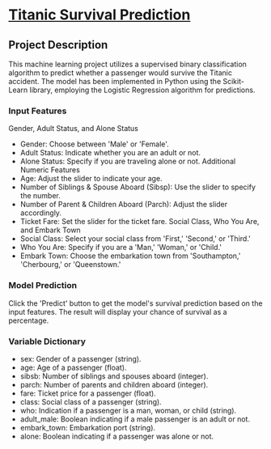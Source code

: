 
# [Titanic Survival Prediction](https://titanic-survive-predictor-die4smct3xmt65v8hwwuni.streamlit.app/)

## Project Description
This machine learning project utilizes a supervised binary classification algorithm to predict whether a passenger would survive the Titanic accident. The model has been implemented in Python using the Scikit-Learn library, employing the Logistic Regression algorithm for predictions.

### Input Features
Gender, Adult Status, and Alone Status
- Gender: Choose between 'Male' or 'Female'.
- Adult Status: Indicate whether you are an adult or not.
- Alone Status: Specify if you are traveling alone or not.
Additional Numeric Features
- Age: Adjust the slider to indicate your age.
- Number of Siblings & Spouse Aboard (Sibsp): Use the slider to specify the number.
- Number of Parent & Children Aboard (Parch): Adjust the slider accordingly.
- Ticket Fare: Set the slider for the ticket fare.
Social Class, Who You Are, and Embark Town
- Social Class: Select your social class from 'First,' 'Second,' or 'Third.'
- Who You Are: Specify if you are a 'Man,' 'Woman,' or 'Child.'
- Embark Town: Choose the embarkation town from 'Southampton,' 'Cherbourg,' or 'Queenstown.'
### Model Prediction
Click the 'Predict' button to get the model's survival prediction based on the input features. The result will display your chance of survival as a percentage.

### Variable Dictionary
- sex: Gender of a passenger (string).
- age: Age of a passenger (float).
- sibsb: Number of siblings and spouses aboard (integer).
- parch: Number of parents and children aboard (integer).
- fare: Ticket price for a passenger (float).
- class: Social class of a passenger (string).
- who: Indication if a passenger is a man, woman, or child (string).
- adult_male: Boolean indicating if a male passenger is an adult or not.
- embark_town: Embarkation port (string).
- alone: Boolean indicating if a passenger was alone or not.
